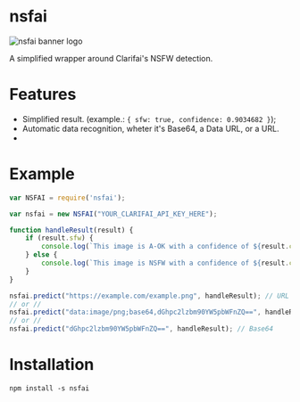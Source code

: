 # nsfai
![nsfai banner logo](https://bbyjins.skiilaa.me/img/nsfai/banner.png)

A simplified wrapper around Clarifai's NSFW detection.

# Features

 * Simplified result. (example.: `{ sfw: true, confidence: 0.9034682 }`);
 * Automatic data recognition, wheter it's Base64, a Data URL, or a URL.
 * 

# Example

```js
var NSFAI = require('nsfai');

var nsfai = new NSFAI("YOUR_CLARIFAI_API_KEY_HERE");

function handleResult(result) {
    if (result.sfw) {
        console.log(`This image is A-OK with a confidence of ${result.confidence}.`);
    } else {
        console.log(`This image is NSFW with a confidence of ${result.confidence}.`);
    }
}

nsfai.predict("https://example.com/example.png", handleResult); // URL
// or //
nsfai.predict("data:image/png;base64,dGhpc2lzbm90YW5pbWFnZQ==", handleResult); // Data URL
// or //
nsfai.predict("dGhpc2lzbm90YW5pbWFnZQ==", handleResult); // Base64
```

# Installation

`npm install -s nsfai`